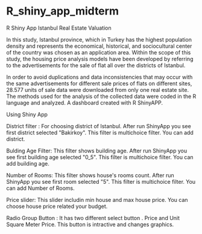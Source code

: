 # R_shiny_app_midterm
R Shiny App Istanbul Real Estate Valuation


In this study,  Istanbul province, which in Turkey has the highest population density and represents the economical, historical, and sociocultural center of the country was chosen as an application area. Within the scope of this study, the housing price analysis models have been developed by referring to the advertisements for the sale of flat all over the districts of Istanbul. 

In order to avoid duplications and data inconsistencies that may occur with the same advertisements for different sale prices of flats on different sites, 28.577 units of sale data were downloaded from only one real estate site. The methods used for the analysis of the collected data were coded in the R language and analyzed.  A dashboard  created with R ShinyAPP.

Using Shiny App

District filter : For choosing district of Istanbul. After run ShinyApp you see first district selected "Bakirkoy". This filter is multichoice filter. You can add district.

Bulding Age Filter: This filter shows building age. After run ShinyApp you see first building age selected "0_5".  This filter is multichoice filter. You can add building age.

Number of Rooms: This filter shows house's rooms count. After run ShinyApp you see first room selected "5".  This filter is multichoice filter. You can add Number of Rooms.

Price slider: This slider includin min house and max house price. You can choose house price related your budget.

Radio Group Button : It has two different select button . Price and Unit Square Meter Price. This button is intractive and changes graphics.

